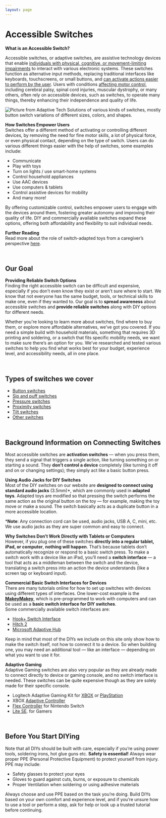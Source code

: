 ```yaml
---
layout: page
---
```


# Accessible Switches

**What is an Accessible Switch?**

Accessible switches, or adaptive switches, are assistive technology devices that enable [individuals with physical, cognitive, or movement-limiting impairments](https://enablingdevices.com/blog/different-types-of-adaptive-switches-for-individuals-with-disabilities/?srsltid=AfmBOoqzCfrFkNcwPgqxNL_NqOHPGh31QFYt1AkFsaKXI1vAx6VE6vXw) to interact with various electronic systems. These switches function as alternative input methods, replacing traditional interfaces like keyboards, touchscreens, or small buttons, and [can activate actions easier to perform by the user](https://ialabs.ie/adaptive-switches-and-how-they-help-people-with-disabilities/#:~:text=Adaptive%20switch%20devices%20are%20a,Operating%20a%20wheelchair). Users with conditions [affecting motor control](https://webaim.org/articles/motor/motordisabilities), including cerebral palsy, spinal cord injuries, muscular dystrophy, or many others, often rely on accessible devices, such as switches, to operate many things, thereby enhancing their independence and quality of life. 

![Picture from Adaptive Tech Solutions of various kinds of switches, mostly button switch variations of different sizes, colors, and shapes.](https://github.com/user-attachments/assets/582efb63-8387-4805-9377-a506e4a29975)

**How Switches Empower Users**  
Switches offer a different method of activating or controlling different devices, by removing the need for fine motor skills, a lot of physical force, or even physical contact, depending on the type of switch. Users can do various different things easier with the help of switches, some examples include:

* Communicate  
* Play with toys  
* Turn on lights / use smart-home systems  
* Control household appliances  
* Use AAC devices  
* Use computers & tablets  
* Control assistive devices for mobility  
* And many more\!

By offering customizable control, switches empower users to engage with the devices around them, fostering greater autonomy and improving their quality of life. DIY and commercially available switches expand these options, offering both affordability and flexibility to suit individual needs. 

**Further Reading**  
Read more about the role of switch-adapted toys from a caregiver’s perspective [here](https://onlinelibrary.wiley.com/doi/full/10.1111/cch.13106).

<br>  

## Our Goal

**Providing Reliable Switch Options**  
Finding the right accessible switch can be difficult and expensive, especially if you don’t even know they exist or aren’t sure where to start. We know that not everyone has the same budget, tools, or technical skills to make one, even if they wanted to. Our goal is to **spread awareness** about accessible switches and **provide reliable switches** along with DIY options for different needs.

Whether you're looking to learn more about switches, find where to buy them, or explore more affordable alternatives, we’ve got you covered. If you need a simple build with household materials, something that requires 3D printing and soldering, or a switch that fits specific mobility needs, we want to make sure there’s an option for you. We’ve researched and tested various switches to help you find what works best for your budget, experience level, and accessibility needs, all in one place.

<br>
 
## Types of switches we cover

* [Button switches](switches/button.md)
* [Sip and puff switches](switches/sip-puff.md)
* [Pressure switches](switches/pressure.md)
* [Proximity switches](switches/proximity.md)
* [Tilt switches](switches/tilt.md)
* [Other switches](switches/other.md)

<br>
 
## Background Information on Connecting Switches

Most accessible switches are **activation switches** — when you press them, they send a signal that triggers a single action, like turning something on or starting a sound. They **don’t control a device** completely (like turning it off and on or changing settings); they simply act like a basic button press.

**Using Audio Jacks for DIY Switches**  
Most of the DIY switches on our website are **designed to connect using standard audio jacks** (3.5mm)\*, which are commonly used in **adapted toys**. Adapted toys are modified so that pressing the switch performs the same action as the original button on the toy — for example, making the toy move or make a sound. The switch basically acts as a duplicate button in a more accessible location.

\***Note**: Any connection cord can be used, audio jacks, USB A, C, mini, etc. We use audio jacks as they are super common and easy to connect.

**Why Switches Don’t Work Directly with Tablets or Computers**  
However, if you plug one of these switches **directly into a regular tablet, iPad, or computer**, **nothing will happen**. That’s because tablets don’t automatically recognize or respond to a basic switch press. To make a switch work with a device like an iPad, you’ll need a **switch interface** — a tool that acts as a middleman between the switch and the device, translating a switch press into an action the device understands (like a screen tap or keyboard input).

**Commercial Basic Switch Interfaces for Devices**  
There are many tutorials online for how to set up switches with devices using different types of interfaces. One lower-cost example is the [**MakeyMakey**](https://makeymakey.com/?srsltid=AfmBOoolU5lBew_3lsnoGix1qg2osxmcw2p60T_b4pKg26lGRFjDTS9h), which is pre-programmed to work with computers and can be used as a **basic switch interface for DIY switches**.  
Some commercially available switch interfaces are: 

* [Hook+ Switch Interface](https://www.infogrip.com/hook-switch-interface.html)  
* [Hitch 2](https://www.ablenetinc.com/hitch-2/)  
* [Microsoft Adaptive Hub](https://www.microsoft.com/en-us/d/microsoft-adaptive-hub/8pbjx6zn089b?activetab=pivot:overviewtab)

Keep in mind that most of the DIYs we include on this site only show how to make the switch itself, not how to connect it to a device. So when building one, you may need an additional tool — like an interface — depending on what you want to use it for.

**Adaptive Gaming**  
Adaptive Gaming switches are also very popular as they are already made to connect directly to device or gaming console, and no switch interface is needed. These switches can be quite expensive though as they are solely made for their specific console.

* Logitech Adaptive Gaming Kit for [XBOX](https://www.logitechg.com/en-us/products/gamepads/adaptive-gaming-kit-accessories.943-000318.html) or [PlayStation](https://direct.playstation.com/en-us/buy-accessories/logitech-adaptive-gaming-kit-for-access-controller)  
* XBOX [Adaptive Controller](https://www.xbox.com/en-US/accessories/controllers/xbox-adaptive-controller)  
* [Flex Controller](https://stores.horiusa.com/flex-controller-for-nintendo-switch/) for Nintendo Switch  
* [Lite SE](https://www.8bitdo.com/lite-se/). for Gamers

<br>  

## Before You Start DIYing

Note that all DIYs should be built with care, especially if you’re using power tools, soldering irons, hot glue guns etc. **Safety is essential\!** Always wear proper PPE (Personal Protective Equipment) to protect yourself from injury. PPE may include:

* Safety glasses to protect your eyes  
* Gloves to guard against cuts, burns, or exposure to chemicals  
* Proper Ventilation when soldering or using adhesive materials

Always choose and use PPE based on the task you’re doing. Build DIYs based on your own comfort and experience level, and if you’re unsure how to use a tool or perform a step, ask for help or look up a trusted tutorial before continuing.
